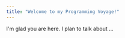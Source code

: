 ```yaml
---
title: "Welcome to my Programming Voyage!"
---
```


I'm glad you are here. I plan to talk about ...
